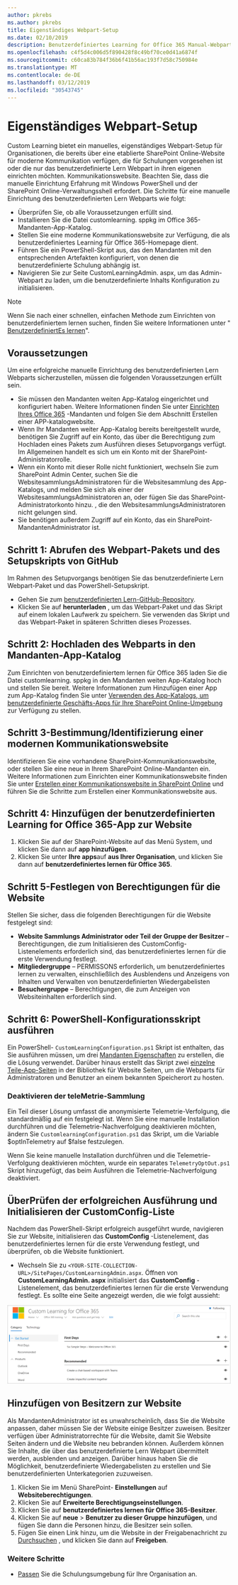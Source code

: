 ```yaml
---
author: pkrebs
ms.author: pkrebs
title: Eigenständiges Webpart-Setup
ms.date: 02/10/2019
description: Benutzerdefiniertes Learning for Office 365 Manual-Webpart-Setup
ms.openlocfilehash: c4f5d4c006d5f890428f8c49bf70ce0d41a6874f
ms.sourcegitcommit: c60ca83b784f36b6f41b56ac193f7d58c750984e
ms.translationtype: MT
ms.contentlocale: de-DE
ms.lasthandoff: 03/12/2019
ms.locfileid: "30543745"
---
```

# <a name="stand-alone-web-part-setup"></a>Eigenständiges Webpart-Setup

Custom Learning bietet ein manuelles, eigenständiges Webpart-Setup für Organisationen, die bereits über eine etablierte SharePoint Online-Website für moderne Kommunikation verfügen, die für Schulungen vorgesehen ist oder die nur das benutzerdefinierte Lern Webpart in ihren eigenen einrichten möchten. Kommunikationswebsite. Beachten Sie, dass die manuelle Einrichtung Erfahrung mit Windows PowerShell und der SharePoint Online-Verwaltungsshell erfordert. Die Schritte für eine manuelle Einrichtung des benutzerdefinierten Lern Webparts wie folgt:

- Überprüfen Sie, ob alle Voraussetzungen erfüllt sind.
- Installieren Sie die Datei customlearning. sppkg im Office 365-Mandanten-App-Katalog.
- Stellen Sie eine moderne Kommunikationswebsite zur Verfügung, die als benutzerdefiniertes Learning für Office 365-Homepage dient.
- Führen Sie ein PowerShell-Skript aus, das den Mandanten mit den entsprechenden Artefakten konfiguriert, von denen die benutzerdefinierte Schulung abhängig ist.
- Navigieren Sie zur Seite CustomLearningAdmin. aspx, um das Admin-Webpart zu laden, um die benutzerdefinierte Inhalts Konfiguration zu initialisieren.

> [!NOTE]
> Wenn Sie nach einer schnellen, einfachen Methode zum Einrichten von benutzerdefiniertem lernen suchen, finden Sie weitere Informationen unter " [BenutzerdefiniertEs lernen](custom_provision.md)".

## <a name="prerequisites"></a>Voraussetzungen
Um eine erfolgreiche manuelle Einrichtung des benutzerdefinierten Lern Webparts sicherzustellen, müssen die folgenden Voraussetzungen erfüllt sein. 

- Sie müssen den Mandanten weiten App-Katalog eingerichtet und konfiguriert haben. Weitere Informationen finden Sie unter [Einrichten Ihres Office 365](https://docs.microsoft.com/en-us/sharepoint/dev/spfx/set-up-your-developer-tenant#create-app-catalog-site) -Mandanten und folgen Sie dem Abschnitt Erstellen einer APP-katalogwebsite. 
- Wenn Ihr Mandanten weiter App-Katalog bereits bereitgestellt wurde, benötigen Sie Zugriff auf ein Konto, das über die Berechtigung zum Hochladen eines Pakets zum Ausführen dieses Setupvorgangs verfügt. Im Allgemeinen handelt es sich um ein Konto mit der SharePoint-Administratorrolle. 
- Wenn ein Konto mit dieser Rolle nicht funktioniert, wechseln Sie zum SharePoint Admin Center, suchen Sie die WebsitesammlungsAdministratoren für die Websitesammlung des App-Katalogs, und melden Sie sich als einer der WebsitesammlungsAdministratoren an, oder fügen Sie das SharePoint-Administratorkonto hinzu. , die den WebsitesammlungsAdministratoren nicht gelungen sind. 
- Sie benötigen außerdem Zugriff auf ein Konto, das ein SharePoint-MandantenAdministrator ist.

## <a name="step-1---get-the-web-part-package-and-setup-script-from-github"></a>Schritt 1: Abrufen des Webpart-Pakets und des Setupskripts von GitHub
Im Rahmen des Setupvorgangs benötigen Sie das benutzerdefinierte Lern Webpart-Paket und das PowerShell-Setupskript.

- Gehen Sie zum [benutzerdefinierten Lern-GitHub-Repository](https://github.com/pnp/custom-learning-office-365).
- Klicken Sie auf **herunterladen** , um das Webpart-Paket und das Skript auf einem lokalen Laufwerk zu speichern. Sie verwenden das Skript und das Webpart-Paket in späteren Schritten dieses Prozesses.

## <a name="step-2---upload-the-web-part-to-the-tenant-app-catalog"></a>Schritt 2: Hochladen des Webparts in den Mandanten-App-Katalog
Zum Einrichten von benutzerdefiniertem lernen für Office 365 laden Sie die Datei customlearning. sppkg in den Mandanten weiten App-Katalog hoch und stellen Sie bereit. Weitere Informationen zum Hinzufügen einer App zum App-Katalog finden Sie unter [Verwenden des App-Katalogs, um benutzerdefinierte Geschäfts-Apps für Ihre SharePoint Online-Umgebung](https://docs.microsoft.com/en-us/sharepoint/use-app-catalog) zur Verfügung zu stellen.

## <a name="step-3---provisionidentify-a-modern-communication-site"></a>Schritt 3-Bestimmung/Identifizierung einer modernen Kommunikationswebsite
Identifizieren Sie eine vorhandene SharePoint-Kommunikationswebsite, oder stellen Sie eine neue in Ihrem SharePoint Online-Mandanten ein. Weitere Informationen zum Einrichten einer Kommunikationswebsite finden Sie unter [Erstellen einer Kommunikationswebsite in SharePoint Online](https://support.office.com/en-us/article/create-a-communication-site-in-sharepoint-online-7fb44b20-a72f-4d2c-9173-fc8f59ba50eb) und führen Sie die Schritte zum Erstellen einer Kommunikationswebsite aus.

## <a name="step-4---add-the-custom-learning-for-office-365-app-to-the-site"></a>Schritt 4: Hinzufügen der benutzerdefinierten Learning for Office 365-App zur Website

1. Klicken Sie auf der SharePoint-Website auf das Menü System, und klicken Sie dann auf **app hinzufügen**. 
2. Klicken Sie unter **Ihre apps**auf **aus Ihrer Organisation**, und klicken Sie dann auf **benutzerdefiniertes lernen für Office 365**. 

## <a name="step-5---set-permissions-for-the-site"></a>Schritt 5-Festlegen von Berechtigungen für die Website
Stellen Sie sicher, dass die folgenden Berechtigungen für die Website festgelegt sind:
- **Website Sammlungs Administrator oder Teil der Gruppe der Besitzer** – Berechtigungen, die zum Initialisieren des CustomConfig-Listenelements erforderlich sind, das benutzerdefiniertes lernen für die erste Verwendung festlegt. 
- **Mitgliedergruppe** – PERMISSONS erforderlich, um benutzerdefiniertes lernen zu verwalten, einschließlich des Ausblendens und Anzeigens von Inhalten und Verwalten von benutzerdefinierten Wiedergabelisten
- **Besuchergruppe** – Berechtigungen, die zum Anzeigen von Websiteinhalten erforderlich sind. 

## <a name="step-6--execute-powershell-configuration-script"></a>Schritt 6: PowerShell-Konfigurationsskript ausführen
Ein PowerShell- `CustomLearningConfiguration.ps1` Skript ist enthalten, das Sie ausführen müssen, um drei [Mandanten Eigenschaften](https://docs.microsoft.com/en-us/sharepoint/dev/spfx/tenant-properties) zu erstellen, die die Lösung verwendet. Darüber hinaus erstellt das Skript zwei [einzelne Teile-App-Seiten](https://docs.microsoft.com/en-us/sharepoint/dev/spfx/web-parts/single-part-app-pages) in der Bibliothek für Website Seiten, um die Webparts für Administratoren und Benutzer an einem bekannten Speicherort zu hosten.

### <a name="disabling-telemetry-collection"></a>Deaktivieren der teleMetrie-Sammlung
Ein Teil dieser Lösung umfasst die anonymisierte Telemetrie-Verfolgung, die standardmäßig auf ein festgelegt ist. Wenn Sie eine manuelle Installation durchführen und die Telemetrie-Nachverfolgung deaktivieren möchten, ändern Sie `CustomlearningConfiguration.ps1` das Skript, um die Variable $optInTelemetry auf $false festzulegen.

Wenn Sie keine manuelle Installation durchführen und die Telemetrie-Verfolgung deaktivieren möchten, wurde ein separates `TelemetryOptOut.ps1` Skript hinzugefügt, das beim Ausführen die Telemetrie-Nachverfolgung deaktiviert.

## <a name="validate-provisioning-success-and-initialize-the-customconfig-list"></a>ÜberPrüfen der erfolgreichen Ausführung und Initialisieren der CustomConfig-Liste

Nachdem das PowerShell-Skript erfolgreich ausgeführt wurde, navigieren Sie zur Website, initialisieren das **CustomConfig** -Listenelement, das benutzerdefiniertes lernen für die erste Verwendung festlegt, und überprüfen, ob die Website funktioniert.

- Wechseln Sie zu `<YOUR-SITE-COLLECTION-URL>/SitePages/CustomLearningAdmin.aspx`. Öffnen von **CustomLearningAdmin. aspx** initialisiert das **CustomConfig** -Listenelement, das benutzerdefiniertes lernen für die erste Verwendung festlegt. Es sollte eine Seite angezeigt werden, die wie folgt aussieht:

![CG-adminapppage. png](media/cg-adminapppage.png)

## <a name="add-owners-to-site"></a>Hinzufügen von Besitzern zur Website
Als MandantenAdministrator ist es unwahrscheinlich, dass Sie die Website anpassen, daher müssen Sie der Website einige Besitzer zuweisen. Besitzer verfügen über Administratorrechte für die Website, damit Sie Website Seiten ändern und die Website neu bebranden können. Außerdem können Sie Inhalte, die über das benutzerdefinierte Lern Webpart übermittelt werden, ausblenden und anzeigen. Darüber hinaus haben Sie die Möglichkeit, benutzerdefinierte Wiedergabelisten zu erstellen und Sie benutzerdefinierten Unterkategorien zuzuweisen.  

1. Klicken Sie im Menü SharePoint- **Einstellungen** auf **Websiteberechtigungen**.
2. Klicken Sie auf **Erweiterte Berechtigungseinstellungen**.
3. Klicken Sie auf **benutzerdefiniertes lernen für Office 365-Besitzer**.
4. Klicken Sie auf **neue** > **Benutzer zu dieser Gruppe hinzufügen**, und fügen Sie dann die Personen hinzu, die Besitzer sein sollen. 
5. Fügen Sie einen Link hinzu, um die Website in der Freigabenachricht zu [Durchsuchen](https://docs.microsoft.com/en-us/Office365/CustomLearning/custom_explore) , und klicken Sie dann auf **Freigeben**.

### <a name="next-steps"></a>Weitere Schritte
- [Passen](custom_overview.md) Sie die Schulungsumgebung für Ihre Organisation an.

